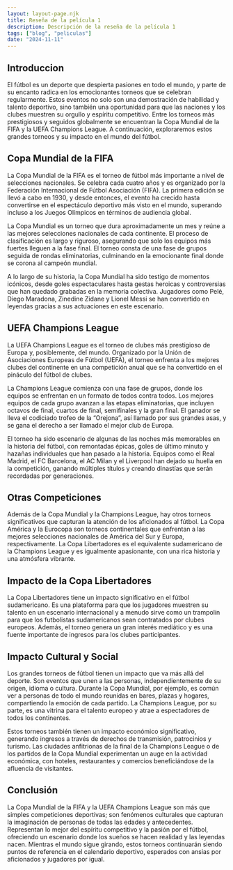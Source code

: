 ```yaml
---
layout: layout-page.njk
title: Reseña de la película 1
description: Descripción de la reseña de la película 1
tags: ["blog", "peliculas"]
date: "2024-11-11"
---
```


<article>

<h2>Introduccion</h2>
El fútbol es un deporte que despierta pasiones en todo el mundo, y parte de su encanto radica en los emocionantes torneos que se celebran regularmente. Estos eventos no solo son una demostración de habilidad y talento deportivo, sino también una oportunidad para que las naciones y los clubes muestren su orgullo y espíritu competitivo. Entre los torneos más prestigiosos y seguidos globalmente se encuentran la Copa Mundial de la FIFA y la UEFA Champions League. A continuación, exploraremos estos grandes torneos y su impacto en el mundo del fútbol.

<h2>Copa Mundial de la FIFA</h2>
  <p>La Copa Mundial de la FIFA es el torneo de fútbol más importante a nivel de selecciones nacionales. Se celebra cada cuatro años y es organizado por la Federación Internacional de Fútbol Asociación (FIFA). La primera edición se llevó a cabo en 1930, y desde entonces, el evento ha crecido hasta convertirse en el espectáculo deportivo más visto en el mundo, superando incluso a los Juegos Olímpicos en términos de audiencia global.

La Copa Mundial es un torneo que dura aproximadamente un mes y reúne a las mejores selecciones nacionales de cada continente. El proceso de clasificación es largo y riguroso, asegurando que solo los equipos más fuertes lleguen a la fase final. El torneo consta de una fase de grupos seguida de rondas eliminatorias, culminando en la emocionante final donde se corona al campeón mundial.

A lo largo de su historia, la Copa Mundial ha sido testigo de momentos icónicos, desde goles espectaculares hasta gestas heroicas y controversias que han quedado grabadas en la memoria colectiva. Jugadores como Pelé, Diego Maradona, Zinedine Zidane y Lionel Messi se han convertido en leyendas gracias a sus actuaciones en este escenario.</p>
  
  <section>
    <h2>UEFA Champions League</h2>
    <p>La UEFA Champions League es el torneo de clubes más prestigioso de Europa y, posiblemente, del mundo. Organizado por la Unión de Asociaciones Europeas de Fútbol (UEFA), el torneo enfrenta a los mejores clubes del continente en una competición anual que se ha convertido en el pináculo del fútbol de clubes.

La Champions League comienza con una fase de grupos, donde los equipos se enfrentan en un formato de todos contra todos. Los mejores equipos de cada grupo avanzan a las etapas eliminatorias, que incluyen octavos de final, cuartos de final, semifinales y la gran final. El ganador se lleva el codiciado trofeo de la “Orejona”, así llamado por sus grandes asas, y se gana el derecho a ser llamado el mejor club de Europa.

El torneo ha sido escenario de algunas de las noches más memorables en la historia del fútbol, con remontadas épicas, goles de último minuto y hazañas individuales que han pasado a la historia. Equipos como el Real Madrid, el FC Barcelona, el AC Milan y el Liverpool han dejado su huella en la competición, ganando múltiples títulos y creando dinastías que serán recordadas por generaciones.</p>
  </section>
  
  <section>
    <h2>Otras Competiciones</h2>
    <p>Además de la Copa Mundial y la Champions League, hay otros torneos significativos que capturan la atención de los aficionados al fútbol. La Copa América y la Eurocopa son torneos continentales que enfrentan a las mejores selecciones nacionales de América del Sur y Europa, respectivamente. La Copa Libertadores es el equivalente sudamericano de la Champions League y es igualmente apasionante, con una rica historia y una atmósfera vibrante.</p>
  </section>

  <section>
    <h2>Impacto de la Copa Libertadores</h2>
    <p>La Copa Libertadores tiene un impacto significativo en el fútbol sudamericano. Es una plataforma para que los jugadores muestren su talento en un escenario internacional y a menudo sirve como un trampolín para que los futbolistas sudamericanos sean contratados por clubes europeos. Además, el torneo genera un gran interés mediático y es una fuente importante de ingresos para los clubes participantes.</p>
</section>

<section>
    <h2>Impacto Cultural y Social</h2>
    <p>Los grandes torneos de fútbol tienen un impacto que va más allá del deporte. Son eventos que unen a las personas, independientemente de su origen, idioma o cultura. Durante la Copa Mundial, por ejemplo, es común ver a personas de todo el mundo reunidas en bares, plazas y hogares, compartiendo la emoción de cada partido. La Champions League, por su parte, es una vitrina para el talento europeo y atrae a espectadores de todos los continentes.

Estos torneos también tienen un impacto económico significativo, generando ingresos a través de derechos de transmisión, patrocinios y turismo. Las ciudades anfitrionas de la final de la Champions League o de los partidos de la Copa Mundial experimentan un auge en la actividad económica, con hoteles, restaurantes y comercios beneficiándose de la afluencia de visitantes.</p>
</section>

<section>
    <h2>Conclusión</h2>
    <p>La Copa Mundial de la FIFA y la UEFA Champions League son más que simples competiciones deportivas; son fenómenos culturales que capturan la imaginación de personas de todas las edades y antecedentes. Representan lo mejor del espíritu competitivo y la pasión por el fútbol, ofreciendo un escenario donde los sueños se hacen realidad y las leyendas nacen. Mientras el mundo sigue girando, estos torneos continuarán siendo puntos de referencia en el calendario deportivo, esperados con ansias por aficionados y jugadores por igual.</p>
</section>
</article>


